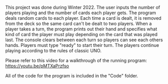 This project was done during Winter 2022. The user inputs the number of players playing and the number of cards each player gets.
The program deals random cards to each player. Each time a card is dealt, it is removed from the deck so the same card can't be dealt to two
players. When a player takes a turn, the program prints out their hand and specifies what kind of card the player must play depending on the 
card that was played last. The console clears between each turn so players can see each others hands. Players must type "ready" to start
their turn. The players continue playing according to the rules of classic UNO.

Please refer to this video for a walkthrough of the running program: https://youtu.be/pMTXaPrzfso

All of the code for the program is included in the "Code" folder. 
